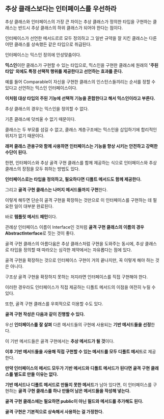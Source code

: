 ## 추상 클래스보다는 인터페이스를 우선하라



추상 클래스와 인터페이스의 가장 큰 차이는 추상 클래스가 정의한 타입을 구현하는 클래스는 반드시 추상 클래스의 하위 클래스가 되어야 한다는 점이다.

인터페이스가 선언한 메서드르르 모두 정의하고 그 일반 규약을 잘 지킨 클래스는 다른 어떤 클래스를 상속했든 같은 타입으로 취급된다.



인터페이스는 믹스인 정의에 안성맞춤이다.

**믹스인**이란 클래스가 구현할 수 있는 타입으로, 믹스인을 구현한 클래스에 원래의 **'주된 타입' 외에도 특정 선택적 행위를 제공한다고 선언하는 효과를 준다.**

예를 들어 Comparable이 자신을 구현한 클래스의 인스턴스들끼리는 순서를 정할 수 있다고 선언하는 믹스인 인터페이스이다.

**이처럼 대상 타입의 주된 기능에 선택적 기능을 혼합한다고 해서 믹스인이라고 부른다.**



추상 클래스의 경우는 믹스인을 정의할 수 없다.

기존 클래스에 덧씌울 수 없기 때문이다.

클래스는 두 부모를 섬길 수 없고, 클래스 계층구조에는 믹스인을 삽입하기에 합리적인 위치가 없기 때문이다.



**래퍼 클래스 관용구와 함께 사용하면 인터페이스는 기능을 향상 시키는 안전하고 강력한 수단이 된다.**



한편, 인터페이스와 추상 골격 구현 클래스를 함께 제공하는 식으로 인터페이스와 추상 클래스의 장점을 모두 취하는 방법도 있다.

**인터페이스로는 타입을 정의하고, 필요하다면 디폴트 메서드도 함께 제공한다.**

그리고 **골격 구현 클래스는 나머지 메서드들까지 구현**한다.

이렇게 해두면 단순히 골격 구현을 확장하는 것만으로 이 인터페이스를 구현하는 데 필요한 일이 대부분 완료된다.

바로 **템플릿 메서드 패턴**이다.

관례상 인터페이스 이름이 Interface인 것처럼 **골격 구현 클래스의 이름의 경우 AbstractInterface**로 짓는 것이 좋다.



골격 구현 클래스의 아름다움은 추상 클래스처럼 구현을 도와주는 동시에, 추상 클래스로 타입을 정의할 때 따라오는 심각한 제약에서는 자유롭다는 점에 있다.

골격 구현을 확장하는 것으로 인터페이스 구현이 거의 끝나지만, 꼭 이렇게 해야 하는 것은 아니다.

구조상 골격 구현을 확장하지 못하는 처지라면 인터페이스를 직접 구현해야 한다.

이러한 경우라도 인터페이스가 직접 제공하는 디폴트 메서드의 이점을 여전히 누릴 수 있다.

또한, 골격 구현 클래스를 우회적으로 이용할 수도 있다.



**골격 구현 작성은 다음과 같이 진행할 수 있다.**

우선 **인터페이스를 잘 살펴** 다른 메서드들의 구현에 사용되는 **기반 메서드들을 선정**한다.

이 기반 메서드들은 골격 구현에서는 **추상 메서드가 될 것**이다.

**이후 기반 메서드들을 사용해 직접 구현할 수 있는 메서드를 모두 디폴트 메서드**로 제공한다.

**만약 인터페이스의 메서드 모두가 기반 메서드와 디폴트 메서드가 된다면 골격 구현 클래스를 별도로 만들 이유는 없다.**

**기반 메서드나 디폴트 메서드로 만들지 못한 메서드**가 남아 있다면, 이 인터페이스를 구현하는 **골격 구현 클래스를 하나 만들어 남은 메서드들을 작성해 넣는다.**

**골격 구현 클래스에는 필요하면 public이 아닌 필드와 메서드를 추가해도 된다.**

**골격 구현은 기본적으로 상속해서 사용하는 걸 가정한다.**
